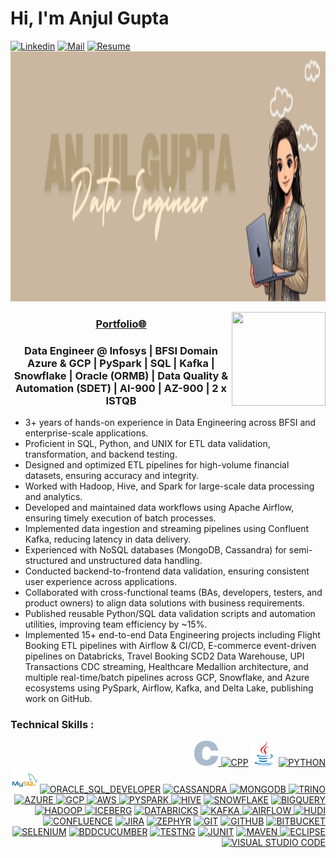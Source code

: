 <h1 align="left">Hi, I'm Anjul Gupta</h1>

[![Linkedin](https://img.shields.io/badge/LinkedIn-Anjul%20Gupta-blue?logo=Linkedin&logoColor=blue&labelColor=black)]([https://www.linkedin.com/in/ahmad-alsawalqeh/](https://www.linkedin.com/in/anjulgupta12/))
[![Mail](https://img.shields.io/badge/Gmail-anjulgupta125@gmail.com-blue?logo=Gmail&logoColor=blue&labelColor=black)](mailto:anjulgupta125@gmail.com)
[![Resume](https://img.shields.io/badge/Resume-Click%20here-blue?logo=Resume&logoColor=blue&labelColor=black)](https://docs.google.com/document/d/1b3qmgWypkM0T1DGK8RqJV1P54uHhjKdUOkwfzKWtAtU/edit)
<br>
<img width="1200" height="400" src="https://github.com/AnjulGupta12/AnjulGupta12/blob/main/AnjulBanner.png" alt="banner that says Anjul Gupta - data Engineer alongside a cartoon illustration" >

<a href="https://github.com/sponsors/M0nica"><img align="right" width="150" height="150" src="https://github.com/M0nica/M0nica/blob/main/octomonica/m0nica-octocat-rotating.gif?raw=true"></a>

<h3 align='center'><strong><a href="https://anjulgupta.wordpress.com/" target="_blank">Portfolio🌐</a></strong></h3>
<h3 align='center'>Data Engineer @ Infosys | BFSI Domain 
  <br>Azure & GCP | PySpark | SQL | Kafka | Snowflake | Oracle (ORMB) | Data Quality & Automation (SDET) | AI-900 | AZ-900 | 2 x ISTQB </h3>

- 3+ years of hands-on experience in Data Engineering across BFSI and enterprise-scale applications.
- Proficient in SQL, Python, and UNIX for ETL data validation, transformation, and backend testing.
- Designed and optimized ETL pipelines for high-volume financial datasets, ensuring accuracy and integrity.
- Worked with Hadoop, Hive, and Spark for large-scale data processing and analytics.
- Developed and maintained data workflows using Apache Airflow, ensuring timely execution of batch processes.
- Implemented data ingestion and streaming pipelines using Confluent Kafka, reducing latency in data delivery.
- Experienced with NoSQL databases (MongoDB, Cassandra) for semi-structured and unstructured data handling.
- Conducted backend-to-frontend data validation, ensuring consistent user experience across applications.
- Collaborated with cross-functional teams (BAs, developers, testers, and product owners) to align data solutions with business requirements.
- Published reusable Python/SQL data validation scripts and automation utilities, improving team efficiency by ~15%.
- Implemented 15+ end-to-end Data Engineering projects including Flight Booking ETL pipelines with Airflow & CI/CD, E-commerce event-driven pipelines on Databricks, Travel Booking SCD2 Data Warehouse, UPI Transactions CDC streaming, Healthcare Medallion architecture, and multiple real-time/batch pipelines across GCP, Snowflake, and Azure ecosystems using PySpark, Airflow, Kafka, and Delta Lake, publishing work on GitHub.
  
</h5>







<h3 align="left">Technical Skills :</h3>

  <p align="right"> 
  <a href="https://www.tutorialspoint.com/cprogramming/index.htm" target="_blank" rel="noreferrer"> <img src="https://raw.githubusercontent.com/devicons/devicon/master/icons/c/c-original.svg" alt="C" width="40" height="40"/> </a> 
  <a href="https://www.tutorialspoint.com/cplusplus/index.htm" target="_blank" rel="noreferrer">    <img src="https://cdn.jsdelivr.net/gh/devicons/devicon@latest/icons/cplusplus/cplusplus-original.svg"  alt="CPP" width="40" height="40"/></a> 
  <a href="https://www.tutorialspoint.com/java/index.htm" target="_blank" rel="noreferrer"> <img src="https://raw.githubusercontent.com/devicons/devicon/master/icons/java/java-original.svg" alt="JAVA" width="40" height="40"/></a> 
  <a href="https://www.tutorialspoint.com/python/index.htm" target="blank" rel="noreferrer"> <img src="https://cdn.jsdelivr.net/gh/devicons/devicon@latest/icons/python/python-original.svg" alt="PYTHON" width="40" height="40"/> </a>
    <br>
  <a href="https://www.tutorialspoint.com/mysql/index.htm" target="_blank" rel="noreferrer">   <img src="https://raw.githubusercontent.com/devicons/devicon/master/icons/mysql/mysql-original-wordmark.svg" alt="MYSQL" width="40" height="40"/></a> 
  <a href="https://www.tutorialspoint.com/sql/index.htm" target="blank" rel="noreferrer">  <img src="https://cdn.jsdelivr.net/gh/devicons/devicon@latest/icons/sqldeveloper/sqldeveloper-original.svg" alt="ORACLE_SQL_DEVELOPER" width="40" height="40" /></a>
  <a href="https://www.tutorialspoint.com/cassandra/index.htm" target="blank" rel="noreferrer"> <img src="https://cdn.jsdelivr.net/gh/devicons/devicon@latest/icons/cassandra/cassandra-original-wordmark.svg" alt="CASSANDRA" width="40" height="40" />  </a>
  <a href="https://www.tutorialspoint.com/mongodb/index.htm" target="blank" rel="noreferrer"> <img src="https://cdn.jsdelivr.net/gh/devicons/devicon@latest/icons/mongodb/mongodb-original.svg" alt="MONGODB" width="40" height="40" /> </a>
  <a href="" target="blank" rel="noreferrer"> <img src="https://github.com/trinodb/trino.io/blob/master/assets/trino.png" alt="TRINO" width="40" height="40" /> </a>
  <a href="https://www.tutorialspoint.com/microsoft_azure/index.htm" target="blank" rel="noreferrer"> <img src="https://cdn.jsdelivr.net/gh/devicons/devicon@latest/icons/azure/azure-original.svg" alt="AZURE" width="40" height="40"/> </a>
  <a href="https://www.tutorialspoint.com/what-is-google-cloud-platform" target="blank" rel="noreferrer"> <img src="https://cdn.jsdelivr.net/gh/devicons/devicon@latest/icons/googlecloud/googlecloud-original-wordmark.svg" alt="GCP" width="40" height="40" />  </a>
  <a href="https://www.tutorialspoint.com/amazon_web_services/index.htm" target="blank" rel="noreferrer"> <img src="https://cdn.jsdelivr.net/gh/devicons/devicon@latest/icons/amazonwebservices/amazonwebservices-plain-wordmark.svg" alt="AWS" width="40" height="40" />  </a>
  <a href="https://www.tutorialspoint.com/pyspark/index.htm" target="blank" rel="noreferrer"> <img src="https://cdn.jsdelivr.net/gh/devicons/devicon@latest/icons/apachespark/apachespark-original-wordmark.svg" alt="PYSPARK" width="40" height="40" /> </a>
  <a href="https://www.tutorialspoint.com/hive/index.htm" target="blank" rel="noreferrer"><img src="https://github.com/trinodb/trino.io/blob/master/assets/images/logos/apache-hive.png" alt="HIVE" width="40" height="40"/></a>
  <a href="https://www.tutorialspoint.com/snowflake/index.htm" target="blank" rel="noreferrer"><img src="https://github.com/trinodb/trino.io/blob/master/assets/images/logos/snowflake.png" alt="SNOWFLAKE" width="40" height="40" /></a>
  <a href="https://www.tutorialspoint.com/bigquery/index.htm" target="blank" rel="noreferrer"><img src="https://github.com/trinodb/trino.io/blob/master/assets/images/logos/google-bigquery.png" alt="BIGQUERY" width="40" height="40" /></a>
  <a href="https://www.tutorialspoint.com/hadoop/index.htm" target="blank" rel="noreferrer"> <img src="https://cdn.jsdelivr.net/gh/devicons/devicon@latest/icons/hadoop/hadoop-original.svg" alt="HADOOP" width="40" height="40" />  </a>
  <a href="https://www.datacamp.com/tutorial/apache-iceberg" target="blank" rel="noreferrer"><img src="https://github.com/trinodb/trino.io/blob/master/assets/images/logos/apache-iceberg.png" alt="ICEBERG" width="40" height="40" /></a>
  <a href="https://www.tutorialspoint.com/getting-started-with-azure-databricks" target="blank" rel="noreferrer"><img src="https://github.com/tomaztk/Azure-Databricks/blob/main/images/logo-databricks.png" alt="DATABRICKS" width="40" height="40" /></a>
  <a href="https://www.tutorialspoint.com/apache_kafka/index.htm" target="blank" rel="noreferrer"> <img src="https://cdn.jsdelivr.net/gh/devicons/devicon@latest/icons/apachekafka/apachekafka-original.svg" alt="KAFKA" width="40" height="40" /> </a>
  <a href="https://airflow.apache.org/docs/apache-airflow/stable/tutorial/index.html" target="blank" rel="noreferrer">  <img src="https://cdn.jsdelivr.net/gh/devicons/devicon@latest/icons/apacheairflow/apacheairflow-original.svg" alt="AIRFLOW" width="40" height="40" />  </a>
  <a href="https://hudi.apache.org/learn/tutorial-series/" target="blank" rel="noreferrer"><img src="https://github.com/trinodb/trino.io/blob/master/assets/images/logos/apache-hudi.png" alt="HUDI" width="40" height="40" /></a>
  <BR>
  <a href="https://market.tutorialspoint.com/course/introduction-on-jira-and-confluence/index.asp" target="_blank" rel="noreferrer">   <img src="https://cdn.jsdelivr.net/gh/devicons/devicon@latest/icons/confluence/confluence-plain-wordmark.svg"  alt="CONFLUENCE" width="80" height="40"/></a> 
  <a href="https://market.tutorialspoint.com/course/introduction-on-jira-and-confluence/index.asp" target="_blank" rel="noreferrer">   <img src="https://github.com/user-attachments/assets/58887125-079c-40c6-8fe5-bc27004ebe67" alt="JIRA" width="70" height="40"/></a> 
  <a href="https://market.tutorialspoint.com/course/manual-testing-course-agile-jira-zephyr-project-and-interview-qanda/index.asp" target="_blank" rel="noreferrer">   <img src="https://github.com/user-attachments/assets/73a3fc70-a814-4d79-ba0c-69dec50b4805" alt="ZEPHYR" width="40" height="40"/></a> 
  <a href="https://market.tutorialspoint.com/course/master-git-and-github-fastest-way-ever/index.asp" target="_blank" rel="noreferrer">   <img src="https://github.com/user-attachments/assets/5e75e941-41f4-42b5-8a9a-14b45f702df7" alt="GIT" width="40" height="40"/></a>
  <a href="https://market.tutorialspoint.com/course/master-git-and-github-fastest-way-ever/index.asp" target="_blank" rel="noreferrer">   <img src="https://github.com/user-attachments/assets/1efe1d74-6ac9-437d-a437-0953b04bcfe7" alt="GITHUB" width="42" height="40"/></a>
  <a href="https://www.tutorialspoint.com/cloud_computing/bitbucket_cloud_api.htm" target="_blank" rel="noreferrer">   <img src="https://github.com/user-attachments/assets/205f5eff-d7c1-4381-8afa-fa7588181a23" alt="BITBUCKET" width="40" height="40"/></a>
  <BR>
  <a href="https://www.tutorialspoint.com/selenium/index.htm" target="_blank" rel="noreferrer"> <img src="https://raw.githubusercontent.com/detain/svg-logos/780f25886640cef088af994181646db2f6b1a3f8/svg/selenium-logo.svg" alt="SELENIUM" width="40" height="40"/></a> 
  <a href="https://www.tutorialspoint.com/cucumber/index.htm" target="_blank" rel="noreferrer">   <img src="https://github.com/user-attachments/assets/e5cf0c82-64e5-41a9-a8dd-ed0bb14aff6f" alt="BDDCUCUMBER" width="40" height="40"/></a>
  <a href="https://www.tutorialspoint.com/testng/index.htm" target="_blank" rel="noreferrer">   <img src="https://github.com/user-attachments/assets/90871f36-cc2e-4fc1-8673-7011aab72f78" alt="TESTNG" width="40" height="40"/></a> 
  <a href="https://www.tutorialspoint.com/junit/index.htm" target="_blank" rel="noreferrer">   <img src="https://github.com/user-attachments/assets/2851a5d8-df39-4f5b-93cd-eb8c70224be2" alt="JUNIT" width="40" height="40"/></a> 
  <a href="https://www.tutorialspoint.com/maven/index.htm" target="_blank" rel="noreferrer">   <img src="https://cdn.jsdelivr.net/gh/devicons/devicon@latest/icons/maven/maven-original.svg" alt="MAVEN" width="40" height="40"/> </a>   
  <a href="https://www.tutorialspoint.com/eclipse/index.htm" target="_blank" rel="noreferrer">   <img src="https://github.com/user-attachments/assets/d012ffb8-d9bd-4763-8478-067b70493eec" alt="ECLIPSE" width="60" height="40"/></a> 
   <a href="https://market.tutorialspoint.com/ebook/visual-studio-2019-in-depth/index.asp" target="_blank" rel="noreferrer">   <img src="https://github.com/user-attachments/assets/782d22c8-fa6f-466f-9eaf-a4ff91524a57" alt="VISUAL STUDIO CODE" width="40" height="40"/></a> 
   
  </p>


  
            
          
  
  
<!-- <p align="center"><img align="center" src="https://github-readme-stats.vercel.app/api/top-langs?username=anjulgupta12&show_icons=true&locale=en&layout=compact" alt="anjulgupta12" width="300" /></p> -->

